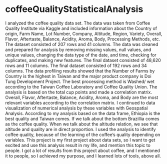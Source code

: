 # coffeeQualityStatisticalAnalysis
I analyzed the coffee quality data set. The data was taken from Coffee Quality Institute via Kaggle and included information about the Country of origin, Farm Name, Lot Number, Company, Altitude, Region, Variety, Overall, Flavor, Aftertaste, Balance, Acidity, Aroma, Body, Processing Methods, etc. The dataset consisted of 207 rows and 41 columns.
The data was cleaned and prepared for analysis by removing missing values, null values, and unique values, changing the data type of the date, and time, checking for duplicates, and making new features. The final dataset consisted of 48,620 rows and 11 columns. The final dataset consisted of 192 rows and 34 columns.
The data profiling results showed that the Number of Farms by Country is the highest in Taiwan and the major product company is Doi Tung Development Project. The best processing method is Washed/ wet according to the Taiwan Coffee Laboratory and Coffee Quality Union.
The analysis is based on the total cup points and made a correlation matrix. Overall, Flavor, Aftertaste, Balance, Acidity, Aroma, and Body are the most relevant variables according to the correlation matrix. I continued to data visualization of numerical analysis by these variables with Geospatial Analysis. According to my analysis based on the data frame, Ethiopia is the best quality and Taiwan comes. If we talk about the bottom Brazillia comes as the coffee quality. When we talk about the altitude relation, we see that altitude and quality are in direct proportion. 
I used the analysis to identify coffee quality, because of the learning of the coffee’s quality depending on variables. This project is my first project about data sets, so I want to get excited and use this analysis result in my life, and mention this topic to people. I got a lot of results from this project about coffee, and I mentioned it to people, so I achieved my purpose, and I learned lots of tools, above all.

